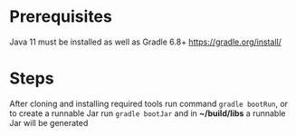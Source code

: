 # Prerequisites
Java 11 must be installed as well as Gradle 6.8+ https://gradle.org/install/
# Steps
After cloning and installing required tools run command ```gradle bootRun```, or to create a runnable Jar run ```gradle bootJar``` and in **~/build/libs** a runnable Jar will be generated
